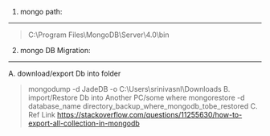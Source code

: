 1. mongo path:
-----------
> C:\Program Files\MongoDB\Server\4.0\bin

2. mongo DB Migration:
----------------------
A. download/export Db into folder
 > mongodump -d JadeDB -o C:\Users\srinivasnl\Downloads
B. import/Restore Db into Another PC/some where
 > mongorestore -d database_name directory_backup_where_mongodb_tobe_restored
C. Ref Link
> https://stackoverflow.com/questions/11255630/how-to-export-all-collection-in-mongodb 
